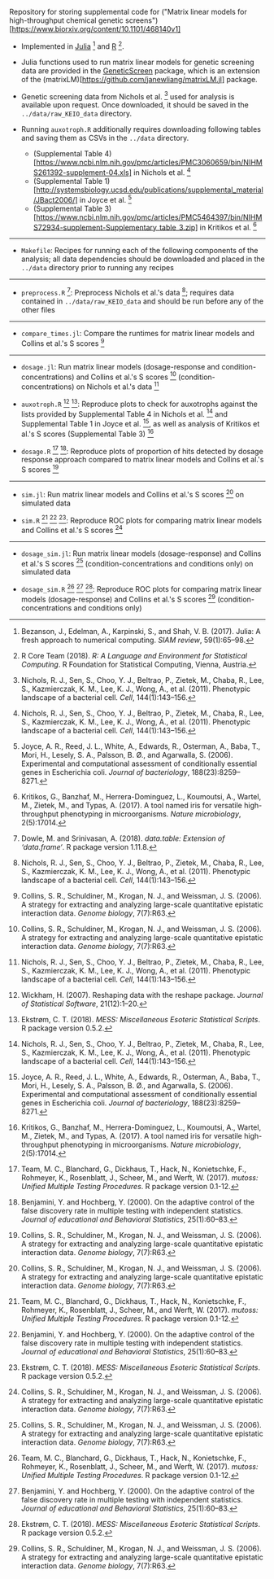 Repository for storing supplemental code for
("Matrix linear models for high-throughput chemical genetic screens")[https://www.biorxiv.org/content/10.1101/468140v1]

- Implemented in [Julia](https://julialang.org/downloads/) [^fn2] and 
[R](https://cran.r-project.org/mirrors.html) [^fn9]. 

- Julia functions used to run matrix linear models for genetic screening data 
are provided in the 
[GeneticScreen](https://github.com/janewliang/GeneticScreen.jl) package, which 
is an extension of the 
(matrixLM)[https://github.com/janewliang/matrixLM.jl] package. 

- Genetic screening data from Nichols et al. [^fn8] used for analysis is 
available upon request. Once downloaded, it should be saved in the 
`../data/raw_KEIO_data` directory. 

- Running `auxotroph.R` additionally requires downloading following tables and 
saving them as CSVs in the `../data` directory. 
    - (Supplemental Table 4)[https://www.ncbi.nlm.nih.gov/pmc/articles/PMC3060659/bin/NIHMS261392-supplement-04.xls] in Nichols et al. [^fn8]
    - (Supplemental Table 1)[http://systemsbiology.ucsd.edu/publications/supplemental_material/JBact2006/] in Joyce et al. [^fn6]
    - (Supplemental Table 3)[https://www.ncbi.nlm.nih.gov/pmc/articles/PMC5464397/bin/NIHMS72934-supplement-Supplementary_table_3.zip] in Kritikos et al. [^fn7]

---

- `Makefile`: Recipes for running each of the following components of the 
analysis; all data dependencies should be downloaded and placed in the 
`../data` directory prior to running any recipes

---

- `preprocess.R` [^fn4]: Preprocess Nichols et al.'s data [^fn8]; requires 
data contained in `../data/raw_KEIO_data` and should be run before any of the 
other files

---

- `compare_times.jl`: Compare the runtimes for matrix linear models and 
Collins et al.'s S scores [^fn3]

---

- `dosage.jl`: Run matrix linear models 
(dosage-response and condition-concentrations) and Collins et al.'s S scores 
[^fn3] (condition-concentrations) on Nichols et al.'s data [^fn8]

- `auxotroph.R` [^fn11] [^fn5]: Reproduce plots to check for auxotrophs 
against the lists provided by Supplemental Table 4 in Nichols et al. [^fn8] 
and Supplemental Table 1 in Joyce et al. [^fn6], as well as analysis of 
Kritikos et al.'s S scores (Supplemental Table 3) [^fn7]

- `dosage.R` [^fn10] [^fn1]: Reproduce plots of proportion of hits detected by 
dosage response approach compared to matrix linear models and Collins et al.'s 
S scores [^fn3]

---

- `sim.jl`: Run matrix linear models and Collins et al.'s S scores [^fn3] on 
simulated data

- `sim.R` [^fn10] [^fn1] [^fn5]: Reproduce ROC plots for comparing matrix 
linear models and Collins et al.'s S scores [^fn3]

---

- `dosage_sim.jl`: Run matrix linear models (dosage-response) and Collins et 
al.'s S scores [^fn3] (condition-concentrations and conditions only) on 
simulated data

- `dosage_sim.R` [^fn10] [^fn1] [^fn5]: Reproduce ROC plots for comparing 
matrix linear models (dosage-response) and Collins et al.'s S scores [^fn3] 
(condition-concentrations and conditions only)


[^fn1]: Benjamini, Y. and Hochberg, Y. (2000). On the adaptive control of the 
    false discovery rate in multiple testing with independent statistics. 
    *Journal of educational and Behavioral Statistics*, 25(1):60–83.

[^fn2]: Bezanson, J., Edelman, A., Karpinski, S., and Shah, V. B. (2017). 
    Julia: A fresh approach to numerical computing. *SIAM review*, 59(1):65–98.

[^fn3]: Collins, S. R., Schuldiner, M., Krogan, N. J., and Weissman, J. S. 
    (2006). A strategy for extracting and analyzing large-scale quantitative 
    epistatic interaction data. *Genome biology*, 7(7):R63. 

[^fn4]: Dowle, M. and Srinivasan, A. (2018). *data.table: Extension of 
    ‘data.frame‘*. R package version 1.11.8.

[^fn5]: Ekstrøm, C. T. (2018). *MESS: Miscellaneous Esoteric Statistical 
    Scripts*. R package version 0.5.2.

[^fn6]: Joyce, A. R., Reed, J. L., White, A., Edwards, R., Osterman, A., 
    Baba, T., Mori, H., Lesely, S. A., Palsson, B. Ø., and Agarwalla, S. 
    (2006). Experimental and computational assessment of conditionally 
    essential genes in Escherichia coli. *Journal of bacteriology*, 
    188(23):8259–8271. 
    
[^fn7]: Kritikos, G., Banzhaf, M., Herrera-Dominguez, L., Koumoutsi, A., 
    Wartel, M., Zietek, M., and Typas, A. (2017). A tool named iris for 
    versatile high-throughput phenotyping in microorganisms. *Nature 
    microbiology*, 2(5):17014.

[^fn8]: Nichols, R. J., Sen, S., Choo, Y. J., Beltrao, P., Zietek, M., 
    Chaba, R., Lee, S., Kazmierczak, K. M., Lee, K. J., Wong, A., et al. 
    (2011). Phenotypic landscape of a bacterial cell. *Cell*, 144(1):143–156. 

[^fn9]: R Core Team (2018). *R: A Language and Environment for Statistical 
    Computing*. R Foundation for Statistical Computing, Vienna, Austria.

[^fn10]: Team, M. C., Blanchard, G., Dickhaus, T., Hack, N., Konietschke, F., 
    Rohmeyer, K., Rosenblatt, J., Scheer, M., and Werft, W. (2017). *mutoss: 
    Unified Multiple Testing Procedures*. R package version 0.1-12.

[^fn11]: Wickham, H. (2007). Reshaping data with the reshape package. *Journal 
    of Statistical Software*, 21(12):1–20.
